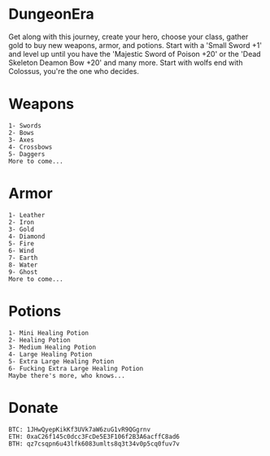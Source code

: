# DungeonEra

Get along with this journey, create your hero, choose your class, gather gold to buy new weapons, armor, and potions.
Start with a 'Small Sword +1' and level up until you have the 'Majestic Sword of Poison +20' or the 'Dead Skeleton Deamon Bow +20' and many more.
Start with wolfs end with Colossus, you're the one who decides.

# Weapons
    1- Swords
    2- Bows
    3- Axes
    4- Crossbows
    5- Daggers
    More to come...
    
# Armor
    1- Leather
    2- Iron
    3- Gold
    4- Diamond
    5- Fire
    6- Wind
    7- Earth
    8- Water
    9- Ghost
    More to come...
    
# Potions
    1- Mini Healing Potion
    2- Healing Potion
    3- Medium Healing Potion
    4- Large Healing Potion
    5- Extra Large Healing Potion
    6- Fucking Extra Large Healing Potion
    Maybe there's more, who knows...

# Donate
    BTC: 1JHwQyepKikKf3UVk7aW6zuG1vR9QGgrnv
    ETH: 0xaC26f145c0dcc3FcDe5E3F106f2B3A6acffC8ad6
    BTH: qz7csqpn6u43lfk6083umlts8q3t34v0p5cq0fuv7v
